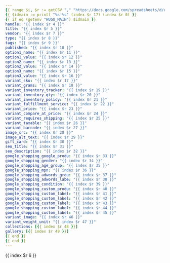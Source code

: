 ```yaml
---
{{ range $i, $r := getCSV "," "https://docs.google.com/spreadsheets/d/e/2PACX-1vQEsr3o7tzW-ah5z84W6YP18a0oSeBr9n2ohIdd3BBPYCvgz0kIb73wus3z84eQVKdeQvE-GxwCBCLE/pub?gid=1180279757&single=true&output=csv" }} 
{{ $idmain := printf "%s-%s" (index $r 17) (index $r 0) }} 
{{ if eq (getenv "HUGO_MAIN") $idmain }}
handle: "{{ index $r 4 }}"
title: "{{ index $r 5 }}"
vendor: "{{ index $r 7 }}"
type: "{{ index $r 8 }}"
tags: "{{ index $r 9 }}"
published: "{{ index $r 10 }}"
option1_name: "{{ index $r 11 }}"
option1_value: "{{ index $r 12 }}"
option2_name: "{{ index $r 13 }}"
option2_value: "{{ index $r 14 }}"
option3_name: "{{ index $r 15 }}"
option3_value: "{{ index $r 16 }}"
variant_sku: "{{ index $r 17 }}"
variant_grams: "{{ index $r 18 }}"
variant_inventory_tracker: "{{ index $r 19 }}"
variant_inventory_qty: "{{ index $r 20 }}"
variant_inventory_policy: "{{ index $r 21 }}"
variant_fulfillment_service: "{{ index $r 22 }}"
variant_price: "{{ index $r 23 }}"
variant_compare_at_price: "{{ index $r 24 }}"
variant_requires_shipping: "{{ index $r 25 }}"
variant_taxable: "{{ index $r 26 }}"
variant_barcode: "{{ index $r 27 }}"
image_src: "{{ index $r 28 }}"
image_alt_text: "{{ index $r 29 }}"
gift_card: "{{ index $r 30 }}"
seo_title: "{{ index $r 31 }}"
seo_description: "{{ index $r 32 }}"
google_shopping_google_produ: "{{ index $r 33 }}"
google_shopping_gender: "{{ index $r 34 }}"
google_shopping_age_group: "{{ index $r 35 }}"
google_shopping_mpn: "{{ index $r 36 }}"
google_shopping_adwords_grou: "{{ index $r 37 }}"
google_shopping_adwords_labe: "{{ index $r 38 }}"
google_shopping_condition: "{{ index $r 39 }}"
google_shopping_custom_produ: "{{ index $r 40 }}"
google_shopping_custom_label: "{{ index $r 41 }}"
google_shopping_custom_label: "{{ index $r 42 }}"
google_shopping_custom_label: "{{ index $r 43 }}"
google_shopping_custom_label: "{{ index $r 44 }}"
google_shopping_custom_label: "{{ index $r 45 }}"
variant_image: "{{ index $r 46 }}"
variant_weight_unit: "{{ index $r 47 }}"
collections: [{{ index $r 48 }}]
gallery: [{{ index $r 49 }}]
{{ end }}
{{ end }}
---
```


{{ index $r 6 }}